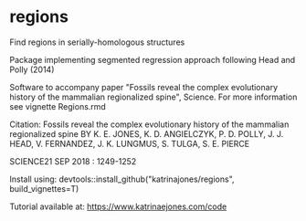 # regions
Find regions in serially-homologous structures

Package implementing segmented regression approach following Head and Polly (2014)

Software to accompany paper "Fossils reveal the complex evolutionary history of the mammalian regionalized spine", Science.
For more information see vignette Regions.rmd

Citation: Fossils reveal the complex evolutionary history of the mammalian regionalized spine
BY K. E. JONES, K. D. ANGIELCZYK, P. D. POLLY, J. J. HEAD, V. FERNANDEZ, J. K. LUNGMUS, S. TULGA, S. E. PIERCE

SCIENCE21 SEP 2018 : 1249-1252

Install using:
devtools::install_github("katrinajones/regions", build_vignettes=T)

Tutorial available at: https://www.katrinaejones.com/code
